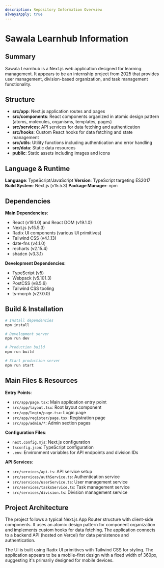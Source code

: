 ```yaml
---
description: Repository Information Overview
alwaysApply: true
---
```


# Sawala Learnhub Information

## Summary
Sawala Learnhub is a Next.js web application designed for learning management. It appears to be an internship project from 2025 that provides user management, division-based organization, and task management functionality.

## Structure
- **src/app**: Next.js application routes and pages
- **src/components**: React components organized in atomic design pattern (atoms, molecules, organisms, templates, pages)
- **src/services**: API services for data fetching and authentication
- **src/hooks**: Custom React hooks for data fetching and state management
- **src/utils**: Utility functions including authentication and error handling
- **src/data**: Static data resources
- **public**: Static assets including images and icons

## Language & Runtime
**Language**: TypeScript/JavaScript
**Version**: TypeScript targeting ES2017
**Build System**: Next.js (v15.5.3)
**Package Manager**: npm

## Dependencies
**Main Dependencies**:
- React (v19.1.0) and React DOM (v19.1.0)
- Next.js (v15.5.3)
- Radix UI components (various UI primitives)
- Tailwind CSS (v4.1.13)
- date-fns (v4.1.0)
- recharts (v2.15.4)
- shadcn (v3.3.1)

**Development Dependencies**:
- TypeScript (v5)
- Webpack (v5.101.3)
- PostCSS (v8.5.6)
- Tailwind CSS tooling
- ts-morph (v27.0.0)

## Build & Installation
```bash
# Install dependencies
npm install

# Development server
npm run dev

# Production build
npm run build

# Start production server
npm run start
```

## Main Files & Resources
**Entry Points**:
- `src/app/page.tsx`: Main application entry point
- `src/app/layout.tsx`: Root layout component
- `src/app/login/page.tsx`: Login page
- `src/app/register/page.tsx`: Registration page
- `src/app/admin/*`: Admin section pages

**Configuration Files**:
- `next.config.mjs`: Next.js configuration
- `tsconfig.json`: TypeScript configuration
- `.env`: Environment variables for API endpoints and division IDs

**API Services**:
- `src/services/api.ts`: API service setup
- `src/services/authService.ts`: Authentication service
- `src/services/userService.ts`: User management service
- `src/services/tasksService.ts`: Task management service
- `src/services/division.ts`: Division management service

## Project Architecture
The project follows a typical Next.js App Router structure with client-side components. It uses an atomic design pattern for component organization and implements custom hooks for data fetching. The application connects to a backend API (hosted on Vercel) for data persistence and authentication.

The UI is built using Radix UI primitives with Tailwind CSS for styling. The application appears to be a mobile-first design with a fixed width of 360px, suggesting it's primarily designed for mobile devices.